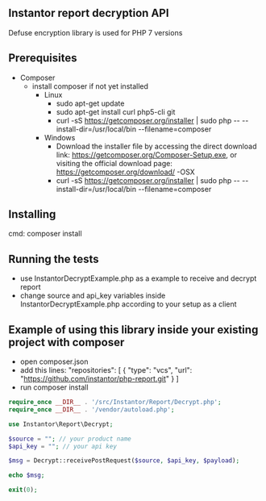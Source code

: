 ## Instantor report decryption API
Defuse encryption library is used for PHP 7 versions

## Prerequisites
- Composer 
	- install composer if not yet installed
		- Linux
			- sudo apt-get update
			- sudo apt-get install curl php5-cli git
			- curl -sS https://getcomposer.org/installer | sudo php -- --install-dir=/usr/local/bin --filename=composer
		- Windows
			- Download the installer file by accessing the direct download link: https://getcomposer.org/Composer-Setup.exe, or visiting the official download page: https://getcomposer.org/download/
		-OSX
			- curl -sS https://getcomposer.org/installer | sudo php -- --install-dir=/usr/local/bin --filename=composer

## Installing
cmd: composer install

## Running the tests
- use InstantorDecryptExample.php as a example to receive and decrypt report
- change source and api_key variables inside InstantorDecryptExample.php according to your setup as a client

## Example of using this library inside your existing project with composer
- open composer.json
- add this lines:
	"repositories": [
        {
            "type": "vcs",
            "url": "https://github.com/instantor/php-report.git"
        }
    ]
- run composer install

```php
require_once __DIR__ . '/src/Instantor/Report/Decrypt.php';
require_once __DIR__ . '/vendor/autoload.php';

use Instantor\Report\Decrypt;

$source = ""; // your product name
$api_key = ""; // your api key

$msg = Decrypt::receivePostRequest($source, $api_key, $payload);

echo $msg;

exit(0);